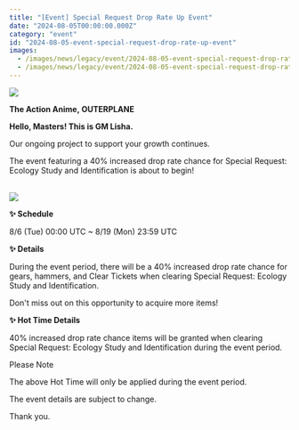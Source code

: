 ```yaml
---
title: "[Event] Special Request Drop Rate Up Event"
date: "2024-08-05T00:00:00.000Z"
category: "event"
id: "2024-08-05-event-special-request-drop-rate-up-event"
images:
  - /images/news/legacy/event/2024-08-05-event-special-request-drop-rate-up-event/996bc6a914fe46fcbd0e896f8064384e.webp
  - /images/news/legacy/event/2024-08-05-event-special-request-drop-rate-up-event/32206602e3d6454388b97fe02ba86065_002.webp
---
```


![](/images/news/legacy/event/2024-08-05-event-special-request-drop-rate-up-event/996bc6a914fe46fcbd0e896f8064384e.webp)

**The Action Anime, OUTERPLANE**

**Hello, Masters! This is GM Lisha.**

Our ongoing project to support your growth continues.

The event featuring a 40% increased drop rate chance for Special Request: Ecology Study and Identification is about to begin!

   
![](/images/news/legacy/event/2024-08-05-event-special-request-drop-rate-up-event/32206602e3d6454388b97fe02ba86065_002.webp)  
  

**✨ Schedule**

8/6 (Tue) 00:00 UTC ~ 8/19 (Mon) 23:59 UTC

**✨ Details**

During the event period, there will be a 40% increased drop rate chance for gears, hammers, and Clear Tickets when clearing Special Request: Ecology Study and Identification.

Don't miss out on this opportunity to acquire more items!

**✨ Hot Time Details**

40% increased drop rate chance items will be granted when clearing Special Request: Ecology Study and Identification during the event period.

Please Note

The above Hot Time will only be applied during the event period.

The event details are subject to change.

Thank you.
